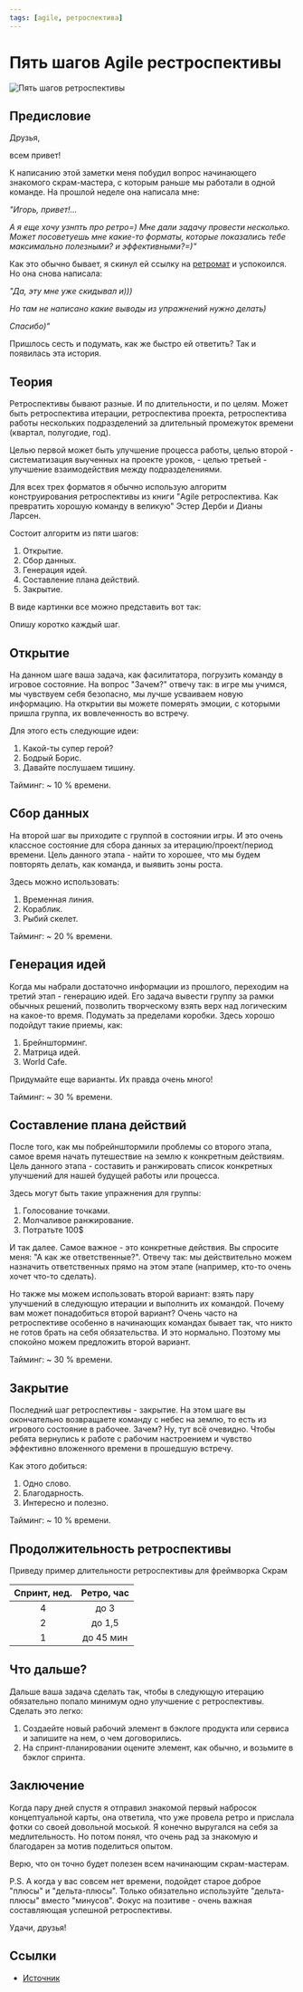 ```yaml
---
tags: [agile, ретроспектива]
---
```

# Пять шагов Agile рестроспективы

![Пять шагов ретроспективы](../assets/Пять%20шагов%20ретроспективы%2020180725_20180725111834-1.png)

## Предисловие

Друзья,

всем привет!

К написанию этой заметки меня побудил вопрос начинающего знакомого скрам-мастера, с которым раньше мы работали в одной команде. На прошлой неделе она написала мне:

_"Игорь, привет!…_

_А я еще хочу узнпть про ретро=) Мне дали задачу провести несколько. Может посоветуешь мне какие-то форматы, которые показались тебе максимально полезными? и эффективными?=)"_

Как это обычно бывает, я скинул ей ссылку на [ретромат](http://retromat.org/) и успокоился. Но она снова написала:

_"Да, эту мне уже скидывал и)))_

_Но там не написано какие выводы из упражнений нужно делать)_

_Спасибо)"_

Пришлось сесть и подумать, как же быстро ей ответить? Так и появилась эта история.

## Теория

Ретроспективы бывают разные. И по длительности, и по целям. Может быть ретроспектива итерации, ретроспектива проекта, ретроспектива работы нескольких подразделений за длительный промежуток времени (квартал, полугодие, год).

Целью первой может быть улучшение процесса работы, целью второй - систематизация выученных на проекте уроков, - целью третьей - улучшение взаимодействия между подразделениями.

Для всех трех форматов я обычно использую алгоритм конструирования ретроспективы из книги "Agile ретроспектива. Как превратить хорошую команду в великую" Эстер Дерби и Дианы Ларсен.

Состоит алгоритм из пяти шагов:

1. Открытие.
2. Сбор данных.
3. Генерация идей.
4. Составление плана действий.
5. Закрытие.

В виде картинки все можно представить вот так:

Опишу коротко каждый шаг.

## Открытие

На данном шаге ваша задача, как фасилитатора, погрузить команду в игровое состояние. На вопрос "Зачем?" отвечу так: в игре мы учимся, мы чувствуем себя безопасно, мы лучше усваиваем новую информацию. На открытии вы можете померять эмоции, с которыми пришла группа, их вовлеченность во встречу.

Для этого есть следующие идеи:

1. Какой-ты супер герой?
2. Бодрый Борис.
3. Давайте послушаем тишину.

Тайминг: ~ 10 % времени.

## Сбор данных

На второй шаг вы приходите с группой в состоянии игры. И это очень классное состояние для сбора данных за итерацию/проект/период времени. Цель данного этапа - найти то хорошее, что мы будем повторять делать, как команда, и выявить зоны роста.

Здесь можно использовать:

1. Временная линия.
2. Кораблик.
3. Рыбий скелет.

Тайминг: ~ 20 % времени.

## Генерация идей

Когда мы набрали достаточно информации из прошлого, переходим на третий этап - генерацию идей. Его задача вывести группу за рамки обычных решений, позволить творческому взять верх над логическим на какое-то время. Подумать за пределами коробки. Здесь хорошо подойдут такие приемы, как:

1. Брейншторминг.
2. Матрица идей.
3. World Cafe.

Придумайте еще варианты. Их правда очень много!

Тайминг: ~ 30 % времени.

## Составление плана действий

После того, как мы побрейнштормили проблемы со второго этапа, самое время начать путешествие на землю к конкретным действиям. Цель данного этапа - составить и ранжировать список конкретных улучшений для нашей будущей работы или процесса.

Здесь могут быть такие упражнения для группы:

1. Голосование точками.
2. Молчаливое ранжирование.
3. Потратьте 100$

И так далее. Самое важное - это конкретные действия. Вы спросите меня: "А как же ответственные?". Отвечу так: мы действительно можем назначить ответственных прямо на этом этапе (например, кто-то очень хочет что-то сделать).

Но также мы можем использовать второй вариант: взять пару улучшений в следующую итерации и выполнить их командой. Почему вам может понадобиться второй вариант? Очень часто на ретроспективе особенно в начинающих командах бывает так, что никто не готов брать на себя обязательства. И это нормально. Поэтому мы спокойно можем предложить второй вариант.

Тайминг: ~ 30 % времени.

## Закрытие

Последний шаг ретроспективы - закрытие. На этом шаге вы окончательно возвращаете команду с небес на землю, то есть из игрового состояние в рабочее. Зачем? Ну, тут всё очевидно. Чтобы ребята вернулись к работе с рабочим настроением и чувство эффективно вложенного времени в прошедшую встречу.

Как этого добиться:

1. Одно слово.
2. Благодарность.
3. Интересно и полезно.

Тайминг: ~ 10 % времени.

## Продолжительность ретроспективы

Приведу пример длительности ретроспективы для фреймворка Скрам

| Спринт, нед. | Ретро, час |
| :----------: | :--------: |
|      4       |    до 3    |
|      2       |   до 1,5   |
|      1       | до 45 мин  |

## Что дальше?

Дальше ваша задача сделать так, чтобы в следующую итерацию обязательно попало минимум одно улучшение с ретроспективы. Сделать это легко:

1. Создаейте новый рабочий элемент в бэклоге продукта или сервиса и запишите на нем, о чем договорились.
2. На спринт-планировании оцените элемент, как обычно, и возьмите в бэклог спринта.

## Заключение

Когда пару дней спустя я отправил знакомой первый набросок концептуальной карты, она ответила, что уже провела ретро и прислала фотки со своей довольной моськой. Я конечно выругался на себя за медлительность. Но потом понял, что очень рад за знакомую и благодарен за мотив поделиться опытом.

Верю, что он точно будет полезен всем начинающим скрам-мастерам.

P.S. А когда у вас совсем нет времени, подойдет старое доброе "плюсы" и "дельта-плюсы". Только обязательно используйте "дельта-плюсы" вместо "минусов". Фокус на позитиве - очень важная составляющая успешной ретроспективы.

Удачи, друзья!

## Ссылки

* [Источник](https://filipyev.ru/2018/07/25/pyat-shagov-restrospektivy-konceptualnaya-karta/)
